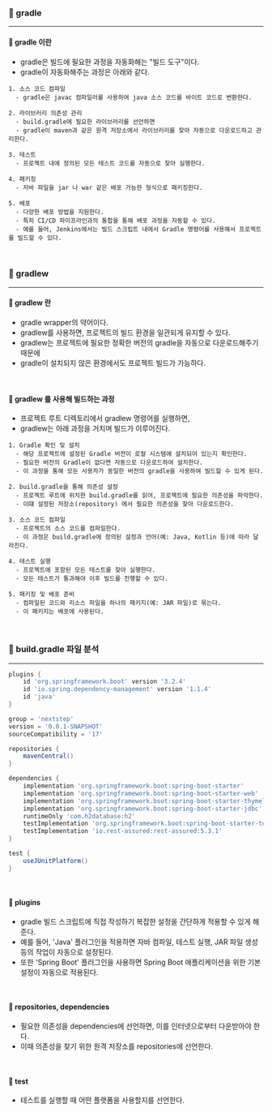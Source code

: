 ### 🔶 gradle
---
#### 🔸 gradle 이란
- gradle은 빌드에 필요한 과정을 자동화해는 "빌드 도구"이다.
- gradle이 자동화해주는 과정은 아래와 같다.

```
1. 소스 코드 컴파일
  - gradle은 javac 컴파일러를 사용하여 java 소스 코드를 바이트 코드로 변환한다.

2. 라이브러리 의존성 관리
  - build.gradle에 필요한 라이브러리를 선언하면
  - gradle이 maven과 같은 원격 저장소에서 라이브러리를 찾아 자동으로 다운로드하고 관리한다. 

3. 테스트
  - 프로젝트 내에 정의된 모든 테스트 코드를 자동으로 찾아 실행한다.

4. 패키징
  - 자바 파일을 jar 나 war 같은 배포 가능한 형식으로 패키징한다. 

5. 배포
  - 다양한 배포 방법을 지원한다.
  - 특히 CI/CD 파이프라인과의 통합을 통해 배포 과정을 자동할 수 있다.
  - 예를 들어, Jenkins에서는 빌드 스크립트 내에서 Gradle 명령어를 사용해서 프로젝트를 빌드할 수 있다.
```

<br>

### 🔶 gradlew
---
#### 🔸 gradlew 란
- gradle wrapper의 약어이다.
- gradlew를 사용하면, 프로젝트의 빌드 환경을 일관되게 유지할 수 있다.
- gradlew는 프로젝트에 필요한 정확한 버전의 gradle을 자동으로 다운로드해주기 때문에
- gradle이 설치되지 않은 환경에서도 프로젝트 빌드가 가능하다.

<br>

#### 🔸 gradlew 를 사용해 빌드하는 과정

- 프로젝트 루트 디렉토리에서 gradlew 명령어를 실행하면,
- gradlew는 아래 과정을 거치며 빌드가 이루어진다.
```
1. Gradle 확인 및 설치
  - 해당 프로젝트에 설정된 Gradle 버전이 로컬 시스템에 설치되어 있는지 확인한다.
  - 필요한 버전의 Gradle이 없다면 자동으로 다운로드하여 설치한다.
  - 이 과정을 통해 모든 사용자가 동일한 버전의 gradle을 사용하여 빌드할 수 있게 된다.

2. build.gradle을 통해 의존성 설정
  - 프로젝트 루트에 위치한 build.gradle를 읽어, 프로젝트에 필요한 의존성을 파악한다.
  - 이떄 설정된 저장소(repository) 에서 필요한 의존성을 찾아 다운로드한다.

3. 소스 코드 컴파일
  - 프로젝트의 소스 코드를 컴파일한다.
  - 이 과정은 build.gradle에 정의된 설정과 언어(예: Java, Kotlin 등)에 따라 달라진다.

4. 테스트 실행
  - 프로젝트에 포함된 모든 테스트를 찾아 실행한다.
  - 모든 테스트가 통과해야 이후 빌드를 진행할 수 있다.

5. 패키징 및 배포 준비
  - 컴파일된 코드와 리소스 파일을 하나의 패키지(예: JAR 파일)로 묶는다.
  - 이 패키지는 배포에 사용된다.
```

<br>

### 🔶 build.gradle 파일 분석
---

```groovy
plugins {
    id 'org.springframework.boot' version '3.2.4'
    id 'io.spring.dependency-management' version '1.1.4'
    id 'java'
}

group = 'nextstep'
version = '0.0.1-SNAPSHOT'
sourceCompatibility = '17'

repositories {
    mavenCentral()
}

dependencies {
    implementation 'org.springframework.boot:spring-boot-starter'
    implementation 'org.springframework.boot:spring-boot-starter-web'
    implementation 'org.springframework.boot:spring-boot-starter-thymeleaf'
    implementation 'org.springframework.boot:spring-boot-starter-jdbc'
    runtimeOnly 'com.h2database:h2'
    testImplementation 'org.springframework.boot:spring-boot-starter-test'
    testImplementation 'io.rest-assured:rest-assured:5.3.1'
}

test {
    useJUnitPlatform()
}
```

<br>

#### 🔸 plugins
- gradle 빌드 스크립트에 직접 작성하기 복잡한 설정을 간단하게 적용할 수 있게 해준다.
- 예를 들어, 'Java' 플러그인을 적용하면 자바 컴파일, 테스트 실행, JAR 파일 생성 등의 작업이 자동으로 설정된다.
- 또한 'Spring Boot' 플러그인을 사용하면 Spring Boot 애플리케이션을 위한 기본 설정이 자동으로 적용된다.

<br>

#### 🔸 repositories, dependencies
- 필요한 의존성을 dependencies에 선언하면, 이를 인터넷으로부터 다운받아야 한다.
- 이때 의존성을 찾기 위한 원격 저장소를 repositories에 선언한다. 

<br>

#### 🔸 test
- 테스트를 실행할 때 어떤 플랫폼을 사용할지를 선언한다.

